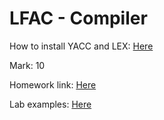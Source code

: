 # LFAC - Compiler 

How to install YACC and LEX: [Here](https://faculty.ksu.edu.sa/sites/default/files/lex_and_yacc_installation.pdf)

Mark: 10

Homework link: [Here](https://docs.google.com/document/d/16kXgtGknKOjQpg1mojSh0s6H8XQmFQPM6Hf0_d9V0bY)

Lab examples: [Here](https://profs.info.uaic.ro/~otto/LFAC_LabYacc/)
